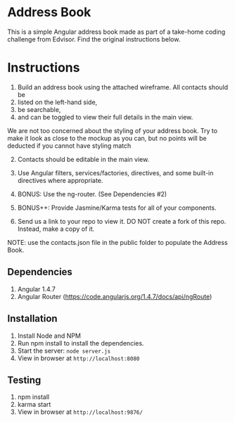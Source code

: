 # Address Book

This is a simple Angular address book made as part of a take-home coding challenge from Edvisor.
Find the original instructions below.

# Instructions

1. Build an address book using the attached wireframe. All contacts should be
  1. listed on the left-hand side,
  2. be searchable,
  3. and can be toggled to view their full details in the main view.
  
  We are not too concerned about the styling of your address book. Try to make it look as close to the mockup as you can, but no points will be deducted if you cannot have styling match

2. Contacts should be editable in the main view.

3. Use Angular filters, services/factories, directives, and some built-in directives where appropriate.

4. BONUS: Use the ng-router. (See Dependencies #2)

5. BONUS++: Provide Jasmine/Karma tests for all of your components.

6. Send us a link to your repo to view it. DO NOT create a fork of this repo. Instead, make a copy of it. 


NOTE: use the contacts.json file in the public folder to populate the Address Book.

## Dependencies
1. Angular 1.4.7
2. Angular Router (https://code.angularjs.org/1.4.7/docs/api/ngRoute)

## Installation

1. Install Node and NPM
2. Run npm install to install the dependencies.
3. Start the server: `node server.js`
4. View in browser at `http://localhost:8080`

## Testing

1. npm install
2. karma start
3. View in browser at `http://localhost:9876/`